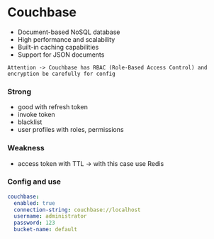 # Couchbase
- Document-based NoSQL database
- High performance and scalability
- Built-in caching capabilities
- Support for JSON documents

`Attention -> Couchbase has RBAC (Role-Based Access Control) and encryption be carefully for config`

### **Strong**
- good with refresh token
- invoke token
- blacklist
- user profiles with roles, permissions

### **Weakness**
- access token with TTL -> with this case use Redis

### Config and use
```yaml
couchbase:
  enabled: true
  connection-string: couchbase://localhost
  username: administrator
  password: 123
  bucket-name: default
```

